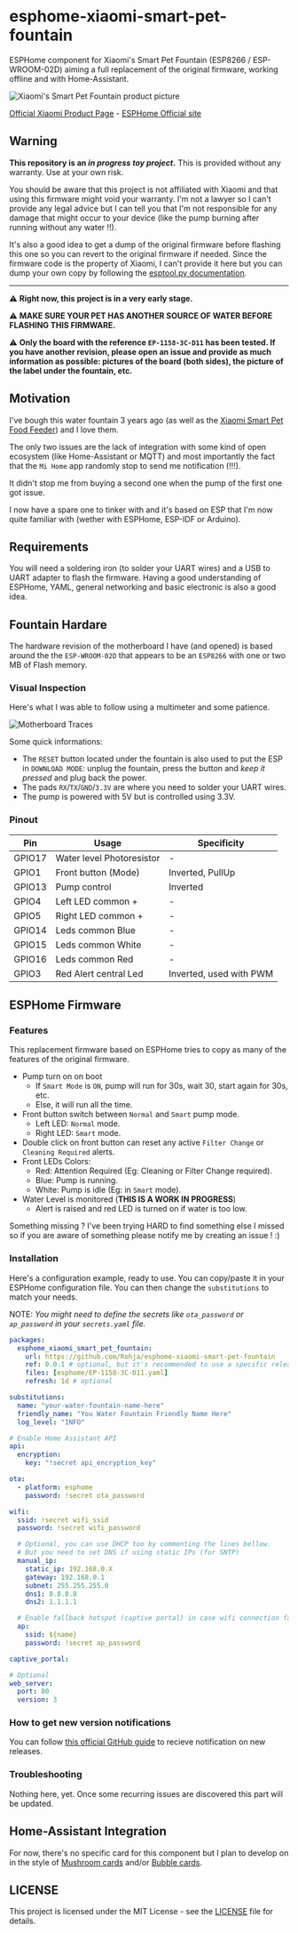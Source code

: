 # esphome-xiaomi-smart-pet-fountain

ESPHome component for Xiaomi's Smart Pet Fountain (ESP8266 / ESP-WROOM-02D) aiming a full replacement of the original firmware, working offline and with Home-Assistant.

![Xiaomi's Smart Pet Fountain product picture](./resources/repo_banner.png)

[Official Xiaomi Product Page](https://www.mi.com/global/product/xiaomi-smart-pet-fountain) - [ESPHome Official site](https://esphome.io/)

## Warning

**This repository is an ***in progress toy project***.** This is provided without any warranty. Use at your own risk.

You should be aware that this project is not affiliated with Xiaomi and that using this firmware might void your warranty. I'm not a lawyer so I can't provide any legal advice but I can tell you that I'm not responsible for any damage that might occur to your device (like the pump burning after running without any water !!).

It's also a good idea to get a dump of the original firmware before flashing this one so you can revert to the original firmware if needed. Since the firmware code is the property of Xiaomi, I can't provide it here but you can dump your own copy by following the [esptool.py documentation](https://docs.espressif.com/projects/esptool/en/latest/esp32/esptool/basic-commands.html#read-flash-contents-read-flash).

--------------------------------------------

:warning: **Right now, this project is in a very early stage.**

:warning: **MAKE SURE YOUR PET HAS ANOTHER SOURCE OF WATER BEFORE FLASHING THIS FIRMWARE.**

:warning: **Only the board with the reference `EP-1158-3C-D11` has been tested. If you have another revision, please open an issue and provide as much information as possible: pictures of the board (both sides), the picture of the label under the fountain, etc.**

## Motivation

I've bough this water fountain 3 years ago (as well as the [Xiaomi Smart Pet Food Feeder](https://www.mi.com/global/product/xiaomi-smart-pet-food-feeder/)) and I love them. 

The only two issues are the lack of integration with some kind of open ecosystem (like Home-Assistant or MQTT) and most importantly the fact that the `Mi Home` app randomly stop to send me notification (!!!).

It didn't stop me from buying a second one when the pump of the first one got issue.

I now have a spare one to tinker with and it's based on ESP that I'm now quite familiar with (wether with ESPHome, ESP-IDF or Arduino).

## Requirements

You will need a soldering iron (to solder your UART wires) and a USB to UART adapter to flash the firmware.
Having a good understanding of ESPHome, YAML, general networking and basic electronic is also a good idea.

## Fountain Hardare

The hardware revision of the motherboard I have (and opened) is based around the the `ESP-WROOM-02D` that appears to be an `ESP8266` with one or two MB of Flash memory.

### Visual Inspection

Here's what I was able to follow using a multimeter and some patience.

![Motherboard Traces](./resources/traces_EP-1158-3C-D11.png)

Some quick informations:
- The `RESET` button located under the fountain is also used to put the ESP in `DOWNLOAD MODE`: unplug the fountain, press the button and *keep it pressed* and plug back the power.
- The pads `RX`/`TX`/`GND`/`3.3V` are where you need to solder your UART wires.
- The pump is powered with 5V but is controlled using 3.3V.

### Pinout

| Pin    | Usage                     | Specificity             |
| ------ | ------------------------- | ----------------------- |
| GPIO17 | Water level Photoresistor | -                       |
| GPIO1  | Front button (Mode)       | Inverted, PullUp        |
| GPIO13 | Pump control              | Inverted                |
| GPIO4  | Left LED common +         | -                       |
| GPIO5  | Right LED common +        | -                       |
| GPIO14 | Leds common Blue          | -                       |
| GPIO15 | Leds common White         | -                       |
| GPIO16 | Leds common Red           | -                       |
| GPIO3  | Red Alert central Led     | Inverted, used with PWM |

## ESPHome Firmware

### Features

This replacement firmware based on ESPHome tries to copy as many of the features of the original firmware.
  - Pump turn on on boot
    - If `Smart Mode` is `ON`, pump will run for 30s, wait 30, start again for 30s, etc.
    - Else, it will run all the time.
  - Front button switch between `Normal` and `Smart` pump mode.
    - Left LED: `Normal` mode.
    - Right LED: `Smart` mode.
  - Double click on front button can reset any active `Filter Change` or `Cleaning Required` alerts.
  - Front LEDs Colors:
    - Red: Attention Required (Eg: Cleaning or Filter Change required).
    - Blue: Pump is running.
    - White: Pump is idle (Eg: in `Smart` mode).
  - Water Level is monitored (**THIS IS A WORK IN PROGRESS**)
    - Alert is raised and red LED is turned on if water is too low.

Something missing ? I've been trying HARD to find something else I missed so if you are aware of something please notify me by creating an issue ! :)

### Installation

Here's a configuration example, ready to use. You can copy/paste it in your ESPHome configuration file.
You can then change the `substitutions` to match your needs.

NOTE: *You might need to define the secrets like `ota_password` or `ap_password` in your `secrets.yaml` file.*

```yaml
packages:
  esphome_xiaomi_smart_pet_fountain:
    url: https://github.com/Rohja/esphome-xiaomi-smart-pet-fountain
    ref: 0.0.1 # optional, but it's recommended to use a specific release
    files: [esphome/EP-1158-3C-D11.yaml]
    refresh: 1d # optional

substitutions:
  name: "your-water-fountain-name-here"
  friendly_name: "You Water Fountain Friendly Name Here"
  log_level: "INFO"

# Enable Home Assistant API
api:
  encryption:
    key: "!secret api_encryption_key"

ota:
  - platform: esphome
    password: !secret ota_password

wifi:
  ssid: !secret wifi_ssid
  password: !secret wifi_password

  # Optional, you can use DHCP too by commenting the lines bellow.
  # But you need to set DNS if using static IPs (for SNTP)
  manual_ip:
    static_ip: 192.168.0.X
    gateway: 192.168.0.1
    subnet: 255.255.255.0
    dns1: 8.8.8.8
    dns2: 1.1.1.1

  # Enable fallback hotspot (captive portal) in case wifi connection fails
  ap:
    ssid: ${name}
    password: !secret ap_password

captive_portal:

# Optional
web_server:
  port: 80
  version: 3
```

### How to get new version notifications

You can follow [this official GitHub guide](https://docs.github.com/en/account-and-profile/managing-subscriptions-and-notifications-on-github/managing-subscriptions-for-activity-on-github/viewing-your-subscriptions) to recieve notification on new releases.

### Troubleshooting

Nothing here, yet. Once some recurring issues are discovered this part will be updated.

## Home-Assistant Integration

For now, there's no specific card for this component but I plan to develop on in the style of [Mushroom cards](https://github.com/piitaya/lovelace-mushroom) and/or [Bubble cards](https://github.com/Clooos/Bubble-Card).

## LICENSE

This project is licensed under the MIT License - see the [LICENSE](LICENSE) file for details.
